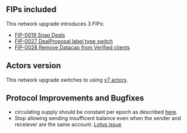 ## FIPs included

This network upgrade introduces 3 FIPs:
- [FIP-0019 Snap Deals](https://github.com/filecoin-project/FIPs/blob/master/FIPS/fip-0019.md)
- [FIP-0027 DealProposal label type switch](https://github.com/filecoin-project/FIPs/blob/master/FIPS/fip-0027.md)
- [FIP-0028 Remove Datacap from Verified clients](https://github.com/filecoin-project/FIPs/blob/master/FIPS/fip-0028.md)

## Actors version

This network upgrade switches to using [v7 actors](https://github.com/filecoin-project/specs-actors/releases/tag/v7.0.0).

## Protocol Improvements and Bugfixes

- circulating supply should be constant per epoch as described [here](https://github.com/filecoin-project/specs-actors/blob/d479122f1eafcd11b115e4ea9969b86ecac69317/actors/runtime/runtime.go#L117).
- Stop allowing sending insufficent balance even when the sender and receiever are the same account. [Lotus issue](https://github.com/filecoin-project/lotus/issues/7596)
